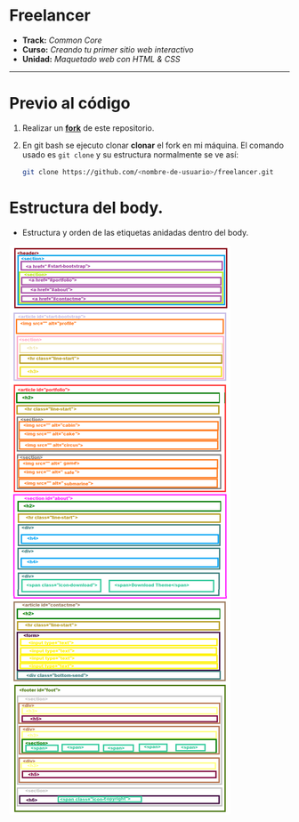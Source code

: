 # Freelancer

* **Track:** _Common Core_
* **Curso:** _Creando tu primer sitio web interactivo_
* **Unidad:** _Maquetado web con HTML & CSS_

***
# Previo al código
1. Realizar un [**fork**](https://gist.github.com/ivandevp/1de47ae69a5e139a6622d78c882e1f74)
   de este repositorio.

2. En git bash se ejecuto clonar **clonar** el fork en mi máquina. El comando usado es `git clone` y su estructura normalmente se ve así:

   ```bash
   git clone https://github.com/<nombre-de-usuario>/freelancer.git
   ```

# Estructura del body.
 * Estructura y orden de las etiquetas anidadas dentro del body.

![Structure body](docs/readme-image.png)

